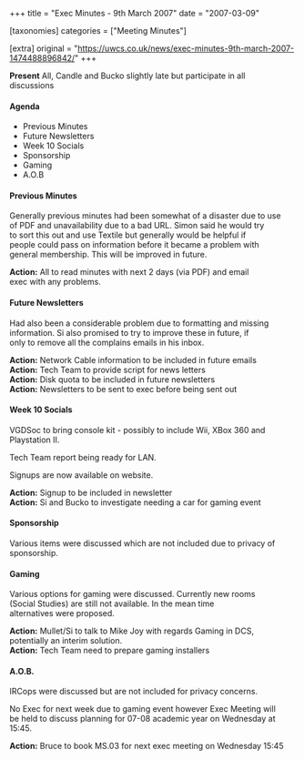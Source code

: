 +++
title = "Exec Minutes - 9th March 2007"
date = "2007-03-09"

[taxonomies]
categories = ["Meeting Minutes"]

[extra]
original = "https://uwcs.co.uk/news/exec-minutes-9th-march-2007-1474488896842/"
+++

**Present** All, Candle and Bucko slightly late but participate in all  
discussions

#### Agenda

  - Previous Minutes
  - Future Newsletters
  - Week 10 Socials
  - Sponsorship
  - Gaming
  - A.O.B

#### Previous Minutes

Generally previous minutes had been somewhat of a disaster due to use  
of PDF and unavailability due to a bad URL. Simon said he would try  
to sort this out and use Textile but generally would be helpful if  
people could pass on information before it became a problem with  
general membership. This will be improved in future.

**Action:** All to read minutes with next 2 days (via PDF) and email  
exec with any problems.

#### Future Newsletters

Had also been a considerable problem due to formatting and missing  
information. Si also promised to try to improve these in future, if  
only to remove all the complains emails in his inbox.

**Action:** Network Cable information to be included in future emails  
**Action:** Tech Team to provide script for news letters  
**Action:** Disk quota to be included in future newsletters  
**Action:** Newsletters to be sent to exec before being sent out

#### Week 10 Socials

VGDSoc to bring console kit - possibly to include Wii, XBox 360 and  
Playstation II.

Tech Team report being ready for LAN.

Signups are now available on website.

**Action:** Signup to be included in newsletter  
**Action:** Si and Bucko to investigate needing a car for gaming event

#### Sponsorship

Various items were discussed which are not included due to privacy of  
sponsorship.

#### Gaming

Various options for gaming were discussed. Currently new rooms  
(Social Studies) are still not available. In the mean time  
alternatives were proposed.

**Action:** Mullet/Si to talk to Mike Joy with regards Gaming in DCS,  
potentially an interim solution.  
**Action:** Tech Team need to prepare gaming installers

#### A.O.B.

IRCops were discussed but are not included for privacy concerns.

No Exec for next week due to gaming event however Exec Meeting will  
be held to discuss planning for 07-08 academic year on Wednesday at  
15:45.

**Action:** Bruce to book MS.03 for next exec meeting on Wednesday 15:45
